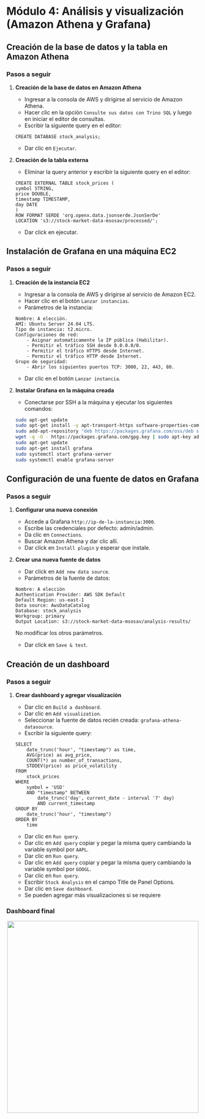 # Módulo 4: Análisis y visualización (Amazon Athena y Grafana)

## Creación de la base de datos y la tabla en Amazon Athena

### Pasos a seguir

1. **Creación de la base de datos en Amazon Athena**

   - Ingresar a la consola de AWS y dirigirse al servicio de Amazon Athena.
   - Hacer clic en la opción `Consulte sus datos con Trino SQL` y luego en iniciar el editor de consultas.
   - Escribir la siguiente query en el editor:
   
    ```
    CREATE DATABASE stock_analysis;
    ```

   - Dar clic en `Ejecutar`.

2. **Creación de la tabla externa**

   - Eliminar la query anterior y escribir la siguiente query en el editor: 

    ```
    CREATE EXTERNAL TABLE stock_prices (
    symbol STRING,
    price DOUBLE,
    timestamp TIMESTAMP,
    day DATE
    )
    ROW FORMAT SERDE 'org.openx.data.jsonserde.JsonSerDe'
    LOCATION 's3://stock-market-data-msosav/processed/';
    ```

   - Dar click en ejecutar.

## Instalación de Grafana en una máquina EC2

### Pasos a seguir

1. **Creación de la instancia EC2**

   - Ingresar a la consola de AWS y dirigirse al servicio de Amazon EC2.
   - Hacer clic en el botón `Lanzar instancias`.
   - Parámetros de la instancia:
    ```
    Nombre: A elección.
    AMI: Ubuntu Server 24.04 LTS.
    Tipo de instancia: t2.micro.
    Configuraciones de red:
        - Asignar automaticamente la IP pública (Habilitar).
        - Permitir el tráfico SSH desde 0.0.0.0/0.
        - Permitir el tráfico HTTPS desde Internet.
        - Permitir el tráfico HTTP desde Internet.
    Grupo de seguridad:
        - Abrir los siguientes puertos TCP: 3000, 22, 443, 80.
    ```

   - Dar clic en el botón `Lanzar instancia`.

2. **Instalar Grafana en la máquina creada**

   - Conectarse por SSH a la máquina y ejecutar los siguientes comandos:

    ```bash
    sudo apt-get update
    sudo apt-get install -y apt-transport-https software-properties-common
    sudo add-apt-repository "deb https://packages.grafana.com/oss/deb stable main"
    wget -q -O - https://packages.grafana.com/gpg.key | sudo apt-key add -
    sudo apt-get update
    sudo apt-get install grafana
    sudo systemctl start grafana-server
    sudo systemctl enable grafana-server
    ```

## Configuración de una fuente de datos en Grafana

### Pasos a seguir

1. **Configurar una nueva conexión**

   - Accede a Grafana `http://ip-de-la-instancia:3000`.
   - Escribe las credenciales por defecto: admin/admin.
   - Da clic en `Connections`.
   - Buscar Amazon Athena y dar clic allí.
   - Dar click en `Install plugin` y esperar que instale.

2. **Crear una nueva fuente de datos**

   - Dar click en `Add new data source`.
   - Parámetros de la fuente de datos:
    ```
    Nombre: A elección
    Authentication Provider: AWS SDK Default
    Default Region: us-east-1
    Data source: AwsDataCatalog
    Database: stock_analysis
    Workgroup: primary
    Output Location: s3://stock-market-data-msosav/analysis-results/
    ```
   No modificar los otros parámetros.
   - Dar click en `Save & test`.

## Creación de un dashboard

### Pasos a seguir

1. **Crear dashboard y agregar visualización**

   - Dar clic en `Build a dashboard`.
   - Dar clic en `Add visualization`.
   - Seleccionar la fuente de datos recién creada: `grafana-athena-datasource`.
   - Escribir la siguiente query:
    ```
    SELECT 
        date_trunc('hour', "timestamp") as time,
        AVG(price) as avg_price,
        COUNT(*) as number_of_transactions,
        STDDEV(price) as price_volatility
    FROM 
        stock_prices 
    WHERE 
        symbol = 'USD'
        AND "timestamp" BETWEEN 
            date_trunc('day', current_date - interval '7' day)
            AND current_timestamp
    GROUP BY 
        date_trunc('hour', "timestamp")
    ORDER BY 
        time
    ```
   - Dar clic en `Run query`.
   - Dar clic en `Add query` copiar y pegar la misma query cambiando la variable symbol por `AAPL`.
   - Dar clic en `Run query`.
   - Dar clic en `Add query` copiar y pegar la misma query cambiando la variable symbol por `GOOGL`.
   - Dar clic en `Run query`.
   - Escribir `Stock Analysis` en el campo Title de Panel Options.
   - Dar clic en `Save dashboard`.
   - Se pueden agregar más visualizaciones si se requiere

### Dashboard final

<div align="center">
    <img src="./evidencias/dashboard.png" width="500">
</div>

